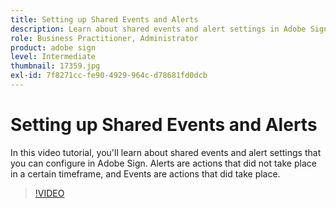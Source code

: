 ```yaml
---
title: Setting up Shared Events and Alerts
description: Learn about shared events and alert settings in Adobe Sign
role: Business Practitioner, Administrator
product: adobe sign
level: Intermediate
thumbnail: 17359.jpg
exl-id: 7f8271cc-fe90-4929-964c-d78681fd0dcb
---
```

# Setting up Shared Events and Alerts

In this video tutorial, you'll learn about shared events and alert settings that you can configure in Adobe Sign. Alerts are actions that did not take place in a certain timeframe, and Events are actions that did take place.

>[!VIDEO](https://video.tv.adobe.com/v/17359?hidetitle=true)
